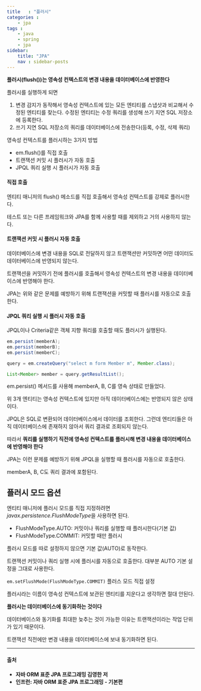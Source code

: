 ```yaml
---
title   : "플러시"
categories : 
    - jpa
tags : 
    - java
    - spring
    - jpa
sidebar:
    title: "JPA"
    nav : sidebar-posts
---  
```


**플러시(flush())는 영속성 컨텍스트의 변경 내용을 데이터베이스에 반영한다**  

플러시를 실행하게 되면  

1. 변경 감지가 동작해서 영속성 컨텍스트에 있는 모든 엔티티를 스냅샷과 비교해서 수정된 엔티티를 찾는다. 수정된 엔티티는 수정 쿼리를 생성해 쓰기 지연 SQL 저장소에 등록한다.
2. 쓰기 지연 SQL 저장소의 쿼리를 데이터베이스에 전송한다(등록, 수정, 삭제 쿼리)

영속성 컨텍스트를 플러시하는 3가지 방법  
- em.flush()를 직접 호출
- 트랜잭션 커밋 시 플러시가 자동 호출
- JPQL 쿼리 실행 시 플러시가 자동 호출

#### 직접 호출  

엔티티 매니저의 flush() 메소드를 직접 호출해서 영속성 컨텍스트를 강제로 플러시한다.  

테스트 또는 다른 프레임워크와 JPA를 함께 사용할 때를 제외하고 거의 사용하지 않는다.  


#### 트랜잭션 커밋 시 플러시 자동 호출  

데이터베이스에 변경 내용을 SQL로 전달하지 않고 트랜잭션만 커밋하면 어떤 데이터도 데이터베이스에 반영되지 않는다.  

트랜잭션을 커밋하기 전에 플러시를 호출해서 영속성 컨텍스트의 변경 내용을 데이터베이스에 반영해야 한다.  

JPA는 위와 같은 문제를 예방하기 위해 트랜잭션을 커밋할 때 플러시를 자동으로 호출한다.  

#### JPQL 쿼리 실행 시 플러시 자동 호출  

JPQL이나 Criteria같은 객체 지향 쿼리를 호출할 때도 플러시가 실행된다.  

```java
em.persist(memberA);
em.persist(memberB);
em.persist(memberC);

query = em.createQuery("select m form Member m", Member.class);

List<Member> member = query.getResultList();
```  

em.persist() 메서드를 사용해 memberA, B, C를 영속 상태로 만들었다.  

위 3개 엔티티는 영속성 컨텍스트에 있지만 아직 데이터베이스에는 반영되지 않은 상태이다.  

JPQL은 SQL로 변환되어 데이터베이스에서 데이터를 조회한다. 그런데 엔티티들은 아직 데이터베이스에 존재하지 않아서 쿼리 결과로 조회되지 않는다.  

따라서 **쿼리를 실행하기 직전에 영속성 컨텍스트를 플러시해 변경 내용을 데이터베이스에 반영해야 한다**  

JPA는 이런 문제를 예방하기 위해 JPQL을 실행할 때 플러시를 자동으로 호출한다.  

memberA, B, C도 쿼리 결과에 포함된다.  

## 플러시 모드 옵션  

엔티티 매니저에 플러시 모드를 직접 지정하려면 *javax.persistence.FlushModeType*을 사용하면 된다.  

- FlushModeType.AUTO: 커밋이나 쿼리를 실행할 때 플러시한다(기본 값)  
- FlushModeType.COMMIT: 커밋할 때만 플러시  

플러시 모드를 따로 설정하지 않으면 기본 값(AUTO)로 동작한다.  

트랜잭션 커밋이나 쿼리 실행 시에 플러시를 자동으로 호출한다. 대부분 AUTO 기본 설정을 그대로 사용한다.  

`em.setFlushMode(FlushModeType.COMMIT)` 플러스 모드 직접 설정  

플러시라는 이름이 영속성 컨텍스트에 보관된 엔티티를 지운다고 생각하면 절대 안된다.  

**플러시는 데이터베이스에 동기화하는 것이다**  

데이터베이스와 동기화를 최대한 늦추는 것이 가능한 이유는 트랜잭션이라는 작업 단위가 있기 때문이다.  

트랜잭션 직전에만 변경 내용을 데이터베이스에 보내 동기화하면 된다.  

---

#### 출처  
- **자바 ORM 표준 JPA 프로그래밍 김영한 저**  
- **인프런: 자바 ORM 표준 JPA 프로그래밍 - 기본편**  